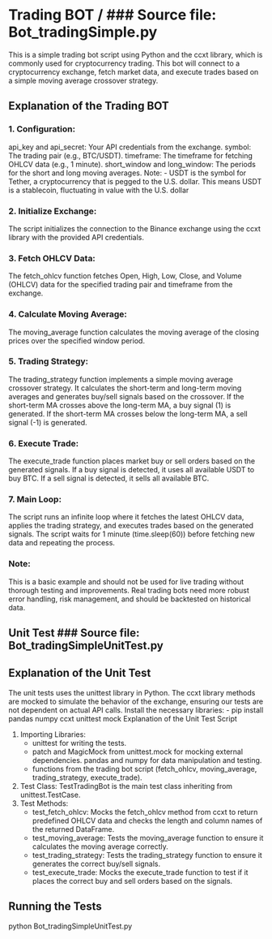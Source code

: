 # Trading BOT / ### Source file: Bot_tradingSimple.py 
This is a simple trading bot script using Python and the ccxt library, which is commonly used for cryptocurrency trading. 
This bot will connect to a cryptocurrency exchange, fetch market data, and execute trades based on a simple moving average crossover strategy.
## Explanation of the Trading BOT
### 1.	Configuration:
api_key and api_secret: Your API credentials from the exchange.
symbol: The trading pair (e.g., BTC/USDT). timeframe: The timeframe for fetching OHLCV data (e.g., 1 minute).
short_window and long_window: The periods for the short and long moving averages. Note: - USDT is the symbol for Tether, a cryptocurrency that is pegged to the U.S. dollar. This means USDT is a stablecoin, fluctuating in value with the U.S. dollar
### 2.	Initialize Exchange:
The script initializes the connection to the Binance exchange using the ccxt library with the provided API credentials.
### 3.	Fetch OHLCV Data:
The fetch_ohlcv function fetches Open, High, Low, Close, and Volume (OHLCV) data for the specified trading pair and timeframe from the exchange.
### 4.	Calculate Moving Average:
The moving_average function calculates the moving average of the closing prices over the specified window period.
### 5.	Trading Strategy:
  The trading_strategy function implements a simple moving average crossover strategy. It calculates the short-term and long-term moving averages and generates buy/sell signals based on the crossover. If the short-term MA crosses above the long-term MA, a buy signal (1) is generated.
If the short-term MA crosses below the long-term MA, a sell signal (-1) is generated.
### 6.	Execute Trade:
The execute_trade function places market buy or sell orders based on the generated signals.
If a buy signal is detected, it uses all available USDT to buy BTC.
If a sell signal is detected, it sells all available BTC.
### 7.	Main Loop:
  The script runs an infinite loop where it fetches the latest OHLCV data, applies the trading strategy, and executes trades based on the generated signals.
  The script waits for 1 minute (time.sleep(60)) before fetching new data and repeating the process.
### Note:
This is a basic example and should not be used for live trading without thorough testing and improvements. Real trading bots need more robust error handling, risk management, and should be backtested on historical data.

## Unit Test ### Source file: Bot_tradingSimpleUnitTest.py
## Explanation of the Unit Test
The unit tests uses the unittest library in Python. 
The ccxt library methods are mocked to simulate the behavior of the exchange, ensuring our tests are not dependent on actual API calls. 
Install the necessary libraries: - pip install pandas numpy ccxt unittest mock
Explanation of the Unit Test Script

1.	Importing Libraries:
    - unittest for writing the tests.
    - patch and MagicMock from unittest.mock for mocking external dependencies. pandas and numpy for data manipulation and testing.
    - functions from the trading bot script (fetch_ohlcv, moving_average, trading_strategy, execute_trade).
2.	Test Class:
TestTradingBot is the main test class inheriting from unittest.TestCase.
3.	Test Methods:
    - test_fetch_ohlcv: Mocks the fetch_ohlcv method from ccxt to return predefined OHLCV data and checks the length and column names of the returned DataFrame.
    - test_moving_average: Tests the moving_average function to ensure it calculates the moving average correctly.
    - test_trading_strategy: Tests the trading_strategy function to ensure it generates the correct buy/sell signals.
    - test_execute_trade: Mocks the execute_trade function to test if it places the correct buy and sell orders based on the signals.
## Running the Tests
python Bot_tradingSimpleUnitTest.py
